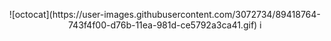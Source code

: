 <p align="center">
![octocat](https://user-images.githubusercontent.com/3072734/89418764-743f4f00-d76b-11ea-981d-ce5792a3ca41.gif)
i</p>
